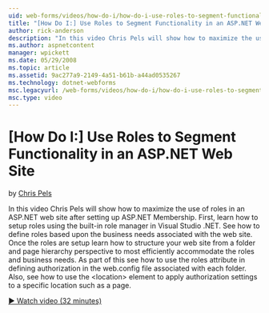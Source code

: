 ```yaml
---
uid: web-forms/videos/how-do-i/how-do-i-use-roles-to-segment-functionality-in-an-aspnet-web-site
title: "[How Do I:] Use Roles to Segment Functionality in an ASP.NET Web Site | Microsoft Docs"
author: rick-anderson
description: "In this video Chris Pels will show how to maximize the use of roles in an ASP.NET web site after setting up ASP.NET Membership. First, learn how to setup rol..."
ms.author: aspnetcontent
manager: wpickett
ms.date: 05/29/2008
ms.topic: article
ms.assetid: 9ac277a9-2149-4a51-b61b-a44ad0535267
ms.technology: dotnet-webforms
msc.legacyurl: /web-forms/videos/how-do-i/how-do-i-use-roles-to-segment-functionality-in-an-aspnet-web-site
msc.type: video
---
```

[How Do I:] Use Roles to Segment Functionality in an ASP.NET Web Site
====================
by [Chris Pels](https://twitter.com/chrispels)

In this video Chris Pels will show how to maximize the use of roles in an ASP.NET web site after setting up ASP.NET Membership. First, learn how to setup roles using the built-in role manager in Visual Studio .NET. See how to define roles based upon the business needs associated with the web site. Once the roles are setup learn how to structure your web site from a folder and page hierarchy perspective to most efficiently accommodate the roles and business needs. As part of this see how to use the roles attribute in defining authorization in the web.config file associated with each folder. Also, see how to use the &lt;location&gt; element to apply authorization settings to a specific location such as a page.

[&#9654; Watch video (32 minutes)](https://channel9.msdn.com/Blogs/ASP-NET-Site-Videos/how-do-i-use-roles-to-segment-functionality-in-an-aspnet-web-site)
